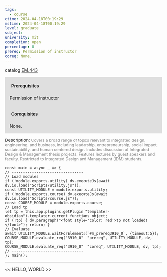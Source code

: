 ```yaml
---
tags:
  - course
ctime: 2024-04-18T00:19:29
mstime: 2024-04-18T00:19:29
level: graduate
subject: 
university: mit
completion: open
percentage: 0
prereq: Permission of instructor
coreq: None.
---
```


catalog [EM.443](http://student.mit.edu/catalog/mEMa.html#EM.443)

<span style="display: block; padding: 15px; background-color: rgb(100, 100, 100, 0.2);"><font id="m_prereq3910_0" style="display: block; font-family: Arial, sans-serif; font-weight: bold; padding: 5px">Prerequisites</font><br><span id="prereq3910_0">Permission of instructor</span></span>
<span style="display: block; padding: 15px; background-color: rgb(100, 100, 100, 0.2);"><font id="m_coreq3910_0" style="display: block; font-family: Arial, sans-serif; font-weight: bold; padding: 5px">Corequisites</font><br><span id="coreq3910_0">None.</span></span>

<font style="">Description:</font>
<font style="color: grey; font-size: 0.8rem;">Covers a broad range of topics relevant to integrated design, engineering, and business, including leadership, entrepreneurship, social impact, sustainability, and human centered design. Includes discussion of Integrated Design &amp; Management thesis projects. Features lectures by guest speakers and faculty. Restricted to Integrated Design and Management (IDM) students.</font>

```dataviewjs
const main = async _ => {
// --------------------------------
// Load modules
if (!module.exports.utility) dv.executeJs(await dv.io.load("Scripts/utility.js"));
const UTILITY_MODULE = module.exports.utility;
if (!module.exports.course) dv.executeJs(await dv.io.load("Scripts/course.js"));
const COURSE_MODULE = module.exports.course;
// Load tp
let tp = this.app.plugins.getPlugin("templater-obsidian").templater.current_functions_object;
if (!tp) { dv.paragraph("<font style='color: red'>tp not loaded!</font>"); return; }
// Evaluate
await UTILITY_MODULE.waitForElements(`#m_prereq3910_0`, {timeout:5});
COURSE_MODULE.evaluate_req("3910_0", "prereq", UTILITY_MODULE, dv, tp);
COURSE_MODULE.evaluate_req("3910_0", "coreq", UTILITY_MODULE, dv, tp);
// --------------------------------
}; main();
```

---

<< HELLO, WORLD >>
